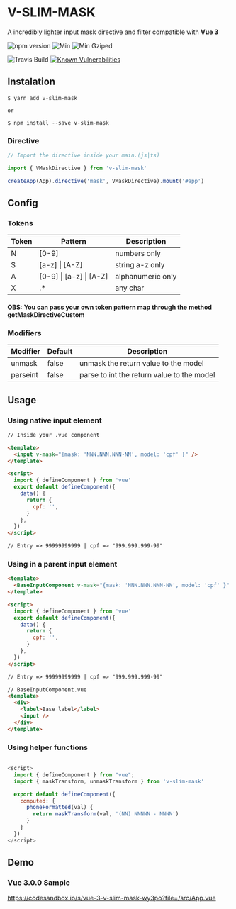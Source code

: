 # V-SLIM-MASK

A incredibly lighter input mask directive and filter compatible with **Vue 3**

<!-- ![github start](https://badgen.net/github/stars/claudivanfilho/v-mask-directive-filter) -->

![npm version](https://badgen.net/npm/v/v-slim-mask)
![Min](https://badgen.net/bundlephobia/min/v-slim-mask)
![Min Gziped](https://badgen.net/bundlephobia/minzip/v-slim-mask)

![Travis Build](https://travis-ci.org/claudivanfilho/v-slim-mask.svg?branch=master)
[![Known Vulnerabilities](https://snyk.io/test/github/claudivanfilho/v-slim-mask/badge.svg?targetFile=package.json)](https://snyk.io/test/github/claudivanfilho/v-slim-mask?targetFile=package.json)

## Instalation

```shell
$ yarn add v-slim-mask

or

$ npm install --save v-slim-mask
```

### Directive

```javascript
// Import the directive inside your main.(js|ts)

import { VMaskDirective } from 'v-slim-mask'

createApp(App).directive('mask', VMaskDirective).mount('#app')
```

## Config

### Tokens

| Token | Pattern                 | Description       |
| ----- | ----------------------- | ----------------- |
| N     | [0-9]                   | numbers only      |
| S     | [a-z] \| [A-Z]          | string a-z only   |
| A     | [0-9] \| [a-z] \| [A-Z] | alphanumeric only |
| X     | .\*                     | any char          |

#### OBS: You can pass your own token pattern map through the method **getMaskDirectiveCustom**

### Modifiers

| Modifier | Default | Description                                |
| -------- | ------- | ------------------------------------------ |
| unmask   | false   | unmask the return value to the model       |
| parseint | false   | parse to int the return value to the model |

## Usage

### Using native input element

```html
// Inside your .vue component

<template>
  <input v-mask="{mask: 'NNN.NNN.NNN-NN', model: 'cpf' }" />
</template>

<script>
  import { defineComponent } from 'vue'
  export default defineComponent({
    data() {
      return {
        cpf: '',
      }
    },
  })
</script>

// Entry => 99999999999 | cpf => "999.999.999-99"
```

### Using in a parent input element

```html
<template>
  <BaseInputComponent v-mask="{mask: 'NNN.NNN.NNN-NN', model: 'cpf' }" />
</template>

<script>
  import { defineComponent } from 'vue'
  export default defineComponent({
    data() {
      return {
        cpf: '',
      }
    },
  })
</script>

// Entry => 99999999999 | cpf => "999.999.999-99"
```

```html
// BaseInputComponent.vue
<template>
  <div>
    <label>Base label</label>
    <input />
  </div>
</template>
```

### Using helper functions

```javascript

<script>
  import { defineComponent } from "vue";
  import { maskTransform, unmaskTransform } from 'v-slim-mask'

  export default defineComponent({
    computed: {
      phoneFormatted(val) {
        return maskTransform(val, '(NN) NNNNN - NNNN')
      }
    }
  })
</script>

```

## Demo

### Vue 3.0.0 Sample

https://codesandbox.io/s/vue-3-v-slim-mask-wy3po?file=/src/App.vue
